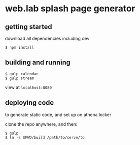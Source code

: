 # web.lab splash page generator

## getting started

download all dependencies including dev

```
$ npm install
```

## building and running

```
$ gulp calendar
$ gulp stream
```

view at `localhost:8080`

## deploying code
to generate static code, and set up on athena locker

clone the repo anywhere, and then:

```
$ gulp
$ ln -s $PWD/build /path/to/serve/to
```
